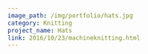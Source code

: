 ```yaml
---
image_path: /img/portfolio/hats.jpg
category: Knitting
project_name: Hats
link: 2016/10/23/machineknitting.html
---
```

